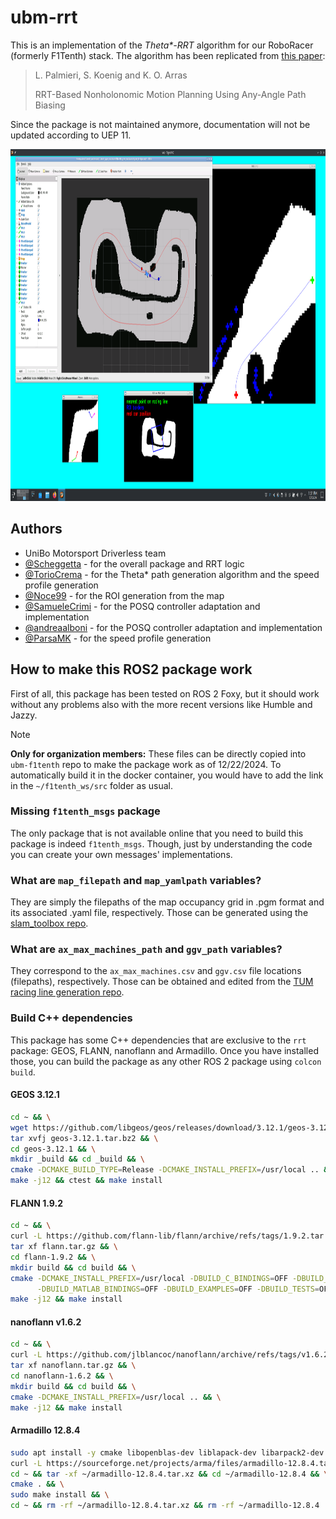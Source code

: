 # ubm-rrt

This is an implementation of the *Theta\*-RRT* algorithm for our RoboRacer (formerly F1Tenth) stack. The algorithm has been replicated from [this paper](http://www.spencer.eu/papers/palmieriICRA16.pdf):


> L. Palmieri, S. Koenig and K. O. Arras
> 
> RRT-Based Nonholonomic Motion Planning Using Any-Angle Path Biasing

Since the package is not maintained anymore, documentation will not be updated according to UEP 11.

<img src="rrt/img/screenshot.png" alt="rrt_screenshot" width="1000" height="563">

## Authors
- UniBo Motorsport Driverless team
- [@Scheggetta](https://github.com/Scheggetta) - for the overall package and RRT logic
- [@TorioCrema](https://github.com/TorioCrema) - for the Theta* path generation algorithm and the speed profile generation
- [@Noce99](https://github.com/Noce99) - for the ROI generation from the map
- [@SamueleCrimi](https://github.com/SamueleCrimi) - for the POSQ controller adaptation and implementation
- [@andreaalboni](https://github.com/andreaalboni) - for the POSQ controller adaptation and implementation
- [@ParsaMK](https://github.com/ParsaMK) - for the speed profile generation

## How to make this ROS2 package work
First of all, this package has been tested on ROS 2 Foxy, but it should work without any problems also with the more recent versions like Humble and Jazzy.

> [!NOTE]
> **Only for organization members:**
> These files can be directly copied into `ubm-f1tenth` repo to make the package work as of 12/22/2024. To automatically build it in the docker container, you would have to add the link in the `~/f1tenth_ws/src` folder as usual.

### Missing `f1tenth_msgs` package
The only package that is not available online that you need to build this package is indeed `f1tenth_msgs`. Though, just by understanding the code you can create your own messages' implementations.

### What are `map_filepath` and `map_yamlpath` variables?
They are simply the filepaths of the map occupancy grid in .pgm format and its associated .yaml file, respectively. Those can be generated using the [slam_toolbox repo](https://github.com/SteveMacenski/slam_toolbox).

### What are `ax_max_machines_path` and `ggv_path` variables?
They correspond to the `ax_max_machines.csv` and `ggv.csv` file locations (filepaths), respectively. Those can be obtained and edited from the [TUM racing line generation repo](https://github.com/TUMFTM/global_racetrajectory_optimization).

### Build C++ dependencies

This package has some C++ dependencies that are exclusive to the `rrt` package: GEOS, FLANN, nanoflann and Armadillo. Once you have installed those, you can build the package as any other ROS 2 package using `colcon build`.

#### GEOS 3.12.1

```bash
cd ~ && \
wget https://github.com/libgeos/geos/releases/download/3.12.1/geos-3.12.1.tar.bz2 && \
tar xvfj geos-3.12.1.tar.bz2 && \
cd geos-3.12.1 && \
mkdir _build && cd _build && \
cmake -DCMAKE_BUILD_TYPE=Release -DCMAKE_INSTALL_PREFIX=/usr/local .. && \
make -j12 && ctest && make install
```

#### FLANN 1.9.2

```bash
cd ~ && \
curl -L https://github.com/flann-lib/flann/archive/refs/tags/1.9.2.tar.gz > flann.tar.gz && \
tar xf flann.tar.gz && \
cd flann-1.9.2 && \
mkdir build && cd build && \
cmake -DCMAKE_INSTALL_PREFIX=/usr/local -DBUILD_C_BINDINGS=OFF -DBUILD_PYTHON_BINDINGS=OFF \
      -DBUILD_MATLAB_BINDINGS=OFF -DBUILD_EXAMPLES=OFF -DBUILD_TESTS=OFF -DBUILD_DOC=OFF .. && \
make -j12 && make install
```

#### nanoflann v1.6.2

```bash
cd ~ && \
curl -L https://github.com/jlblancoc/nanoflann/archive/refs/tags/v1.6.2.tar.gz > nanoflann.tar.gz && \
tar xf nanoflann.tar.gz && \
cd nanoflann-1.6.2 && \
mkdir build && cd build && \
cmake -DCMAKE_INSTALL_PREFIX=/usr/local .. && \
make -j12 && make install
```

#### Armadillo 12.8.4

```bash
sudo apt install -y cmake libopenblas-dev liblapack-dev libarpack2-dev libsuperlu-dev && \
curl -L https://sourceforge.net/projects/arma/files/armadillo-12.8.4.tar.xz > ~/armadillo-12.8.4.tar.xz && \
cd ~ && tar -xf ~/armadillo-12.8.4.tar.xz && cd ~/armadillo-12.8.4 && \
cmake . && \
sudo make install && \
cd ~ && rm -rf ~/armadillo-12.8.4.tar.xz && rm -rf ~/armadillo-12.8.4
```
